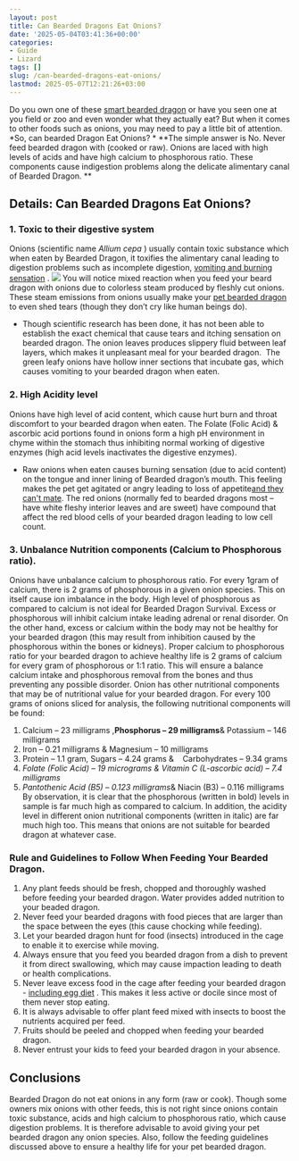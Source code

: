 ```yaml
---
layout: post
title: Can Bearded Dragons Eat Onions?
date: '2025-05-04T03:41:36+00:00'
categories:
- Guide
- Lizard
tags: []
slug: /can-bearded-dragons-eat-onions/
lastmod: 2025-05-07T12:21:26+03:00
---
```


Do you own one of these
[smart bearded dragon](https://pestpolicy.com/how-smart-are-bearded-dragons/)
or have you seen one at you field or zoo and even wonder what they actually eat?
But when it comes to other foods such as onions, you may need to pay a little bit of attention.
*So, can bearded Dragon Eat Onions? *
**The simple answer is No. Never feed bearded dragon with (cooked or raw). Onions are laced with high levels of acids and have high calcium to phosphorous ratio. These components cause indigestion problems along the delicate alimentary canal of Bearded Dragon. **
## Details: Can Bearded Dragons Eat Onions?
### 1. Toxic to their digestive system
Onions (scientific name
*Allium cepa*
) usually contain toxic substance which when eaten by Bearded Dragon, it toxifies the alimentary canal leading to digestion problems such as incomplete digestion,
[vomiting and burning sensation](https://www.vetexotic.theclinics.com/article/S1094-9194(16)30081-0/abstract)
.
![](/assets/img/03/Can-Bearded-Dragons-Eat-Onions-300x200.jpg)
You will notice mixed reaction when you feed your beard dragon with onions due to colorless steam produced by fleshly cut onions. These steam emissions from onions usually make your
[pet bearded dragon](https://pestpolicy.com/pet-lizards-that-look-like-dragons/)
to even shed tears (though they don’t cry like human beings do).
- Though scientific research has been done, it has not been able to establish the exact chemical that cause tears and itching sensation on bearded dragon.
The onion leaves produces slippery fluid between leaf layers, which makes it unpleasant meal for your bearded dragon.  The green leafy onions have hollow inner sections that incubate gas, which causes vomiting to your bearded dragon when eaten.
### 2. High Acidity level
Onions have high level of acid content, which cause hurt burn and throat discomfort to your bearded dragon when eaten. The Folate (Folic Acid) & ascorbic acid portions found in onions form a high pH environment in chyme within the stomach thus inhibiting normal working of digestive enzymes (high acid levels inactivates the digestive enzymes).
- Raw onions when eaten causes burning sensation (due to acid content) on the tongue and inner lining of Bearded dragon’s mouth. This feeling makes the pet get agitated or angry leading to loss of appetite[and they can't mate](https://pestpolicy.com/how-do-lizards-mate/).
The red onions (normally fed to bearded dragons most – have white fleshy interior leaves and are sweet) have compound that affect the red blood cells of your bearded dragon leading to low cell count.
### 3. Unbalance Nutrition components (Calcium to Phosphorous ratio).
Onions have unbalance calcium to phosphorous ratio. For every 1gram of calcium, there is 2 grams of phosphorous in a given onion species. This on itself cause ion imbalance in the body.
High level of phosphorous as compared to calcium is not ideal for Bearded Dragon Survival. Excess or phosphorous will inhibit calcium intake leading adrenal or renal disorder. On the other hand, excess or calcium within the body may not be healthy for your bearded dragon (this may result from inhibition caused by the phosphorous within the bones or kidneys).
Proper calcium to phosphorous ratio for your bearded dragon to achieve healthy life is 2 grams of calcium for every gram of phosphorous or 1:1 ratio. This will ensure a balance calcium intake and phosphorous removal from the bones and thus preventing any possible disorder.
Onion has other nutritional components that may be of nutritional value for your bearded dragon. For every 100 grams of onions sliced for analysis, the following nutritional components will be found:
1. Calcium – 23 milligrams ,**Phosphorus – 29 milligrams**& Potassium – 146 milligrams
2. Iron – 0.21 milligrams & Magnesium – 10 milligrams
3. Protein – 1.1 gram, Sugars – 4.24 grams &    Carbohydrates – 9.34 grams
4. *Folate (Folic Acid) – 19 micrograms & Vitamin C (L-ascorbic acid) – 7.4 milligrams*
5. *Pantothenic Acid (B5) – 0.123 milligrams*& Niacin (B3) – 0.116 milligrams
By observation, it is clear that the phosphorous (written in bold) levels in sample is far much high as compared to calcium. In addition, the acidity level in different onion nutritional components (written in italic) are far much high too. This means that onions are not suitable for bearded dragon at whatever case.
### Rule and Guidelines to Follow When Feeding Your Bearded Dragon.
1. Any plant feeds should be fresh, chopped and thoroughly washed before feeding your bearded dragon. Water provides added nutrition to your beaded dragon.
2. Never feed your bearded dragons with food pieces that are larger than the space between the eyes (this cause chocking while feeding).
3. Let your bearded dragon hunt for food (insects) introduced in the cage to enable it to exercise while moving.
4. Always ensure that you feed you bearded dragon from a dish to prevent it from direct swallowing, which may cause impaction leading to death or health complications.
5. Never leave excess food in the cage after feeding your bearded dragon -
[including egg diet](https://pestpolicy.com/can-bearded-dragons-eat-eggs/)
. This makes it less active or docile since most of them never stop eating.
6. It is always advisable to offer plant feed mixed with insects to boost the nutrients acquired per feed.
7. Fruits should be peeled and chopped when feeding your bearded dragon.
8. Never entrust your kids to feed your bearded dragon in your absence.
## Conclusions
Bearded Dragon do not eat onions in any form (raw or cook). Though some owners mix onions with other feeds, this is not right since onions contain toxic substance, acids and high calcium to phosphorous ratio, which cause digestion problems.
It is therefore advisable to avoid giving your pet bearded dragon any onion species. Also, follow the feeding guidelines discussed above to ensure a healthy life for your pet bearded dragon.
